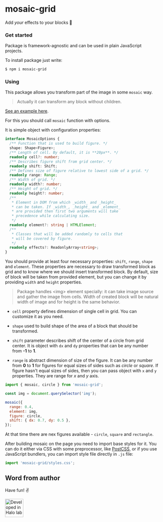 # mosaic-grid

Add _your_ effects to your blocks 👾

### Get started

Package is framework-agnostic and can be used in plain JavaScript projects.

To install package just write:

```sh
$ npm i mosaic-grid
```

### Using

This package allows you transform part of the image in some `mosaic` way.

> Actually it can transform any block without children.

[See an example here](https://codesandbox.io/s/mosaic-grid-example-m2cjr).

For this you should call `mosaic` function with options.

It is simple object with configuration properties:

```ts
interface MosaicOptions {
  /** Function that is used to build figure. */
  shape: Shape<Figure>;
  /** Length of cell. By default, it is **20px**. */
  readonly cell?: number;
  /** Describes figure shift from grid center. */
  readonly shift: Shift;
  /** Defines size of figure relative to lowest side of a grid. */
  readonly range: Range;
  /** Width of grid. */
  readonly width?: number;
  /** Height of grid. */
  readonly height?: number;
  /**
   * Element in DOM from which _width_ and _height_
   * can be taken. If _width_, _height_ and _element_
   * are provided then first two arguments will take
   * precedence while calculating size.
   */
  readonly element?: string | HTMLElement;
  /**
   * Classes that will be added randomly to cells that
   * will be covered by figure.
   */
  readonly effects?: ReadonlyArray<string>;
}
```

You should provide at least four necessary properties: `shift`, `range`, `shape` and `element`. These properties are necessary to draw transformed block as grid and to know where we should insert transformed block. By default, size of block will be taken from provided element, but you can change it by providing `width` and `height` properties.

> Package handles \<img> element specially: it can take image source and gather the image from cells. Width of created block will be natural width of image and for height is the same behavior.

- `cell` property defines dimension of single cell in grid. You can customize it as you need.

- `shape` used to build shape of the area of a block that should be transformed.

- `shift` parameter describes shift of the center of a circle from grid center. It is object with `dx` and `dy` properties that can be any number from **-1** to **1**.
- `range` is abstract dimension of size of the figure. It can be any number from **0** to **1** for figures for equal sizes of sides such as _circle_ or _square_. If figure hasn't equal sizes of sides, then you can pass object with `x` and `y` properties. They are range for _x_ and _y_ axis.

```js
import { mosaic, circle } from 'mosaic-grid';

const img = document.querySelector('img');

mosaic({
  range: 0.4,
  element: img,
  figure: circle,
  shift: { dx: 0.7, dy: 0.5 },
});
```

At that time there are nex figures available - `circle`, `square` and `rectangle`.

After building mosaic on the page you need to import base styles for it. You can do it either via CSS with some preprocessor, like [PostCSS](https://postcss.org/), or if you use JavaScript bundlers, you can import style file directly in `.js` file:

```js
import 'mosaic-grid/styles.css';
```

## Word from author

Have fun! ✌️

<a href="https://www.halo-lab.com/?utm_source=github-brifinator-3000">
  <img src="https://api.halo-lab.com/wp-content/uploads/dev_halo.svg" alt="Developed in Halo lab" height="60">
</a>
